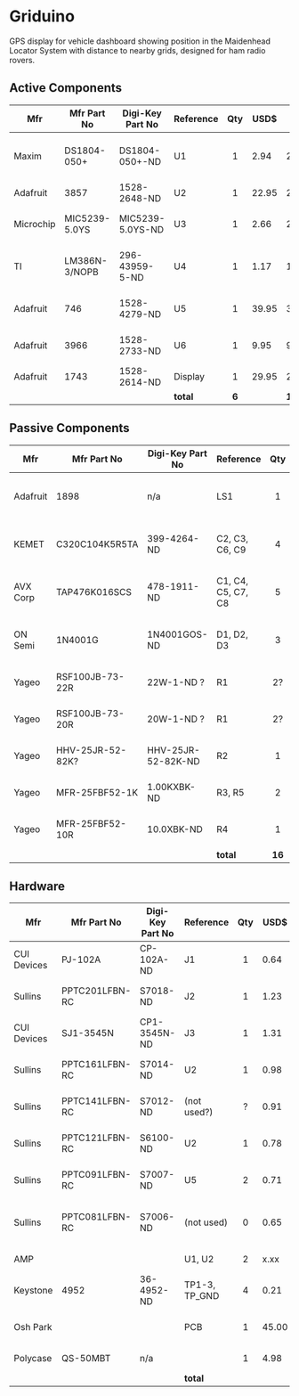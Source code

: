 # Griduino
GPS display for vehicle dashboard showing position in the Maidenhead Locator System with distance to nearby grids, designed for ham radio rovers.

## Active Components
| Mfr         | Mfr Part No     | Digi-Key Part No | Reference | Qty   | USD$  | Ext$   | Description  |
| ----------- | --------------- | ---------------- | --------- | :---: | ----- | ------ | ------------ |
| Maxim       | DS1804-050+     | DS1804-050+-ND   | U1        |  1    |  2.94 |   2.94 | IC Digital Pot 50KOHM 100-tap |
| Adafruit    | 3857            | 1528-2648-ND     | U2        |  1    | 22.95 |  22.95 | Feather M4 Express |
| Microchip   | MIC5239-5.0YS   | MIC5239-5.0YS-ND | U3        |  1    |  2.66 |   2.66 | IC Linear Regulator 5v 500mA |
| TI          | LM386N-3/NOPB   | 296-43959-5-ND   | U4        |  1    |  1.17 |   1.17 | Audio Amp, Mono LM386 700MW |
| Adafruit    | 746             | 1528-4279-ND     | U5        |  1    | 39.95 |  39.95 | Ultimate GPS, 66 channel |
| Adafruit    | 3966            | 1528-2733-ND     | U6        |  1    |  9.95 |   9.95 | BMP-388 Barometric Pressure |
| Adafruit    | 1743            | 1528-2614-ND     | Display   |  1    | 29.95 |  29.95 | TFT Display  |
|             |                 |                  | **total** | **6** |       | **109.57** |     |

## Passive Components
| Mfr         | Mfr Part No     | Digi-Key Part No  | Reference          |  Qty   | USD$  | Ext$   | Description  |
| ----------- | --------------- | ----------------- | ------------------ | :----: | ----- | ------ | ------------ |
| Adafruit    | 1898            | n/a               | LS1                |   1    |  1.85 |   1.85 | 8-ohm Mini Speaker, PCB mount, 0.2W |
| KEMET       | C320C104K5R5TA  | 399-4264-ND       | C2, C3, C6, C9     |   4    |  0.22 |   0.88 | CAP Ceramic 0.1UF 50V X7R radial |
| AVX Corp    | TAP476K016SCS   | 478-1911-ND       | C1, C4, C5, C7, C8 |   5    |  2.67 |  13.35 | CAP Tantalum 47UF 10% 16V radial |
| ON Semi     | 1N4001G         | 1N4001GOS-ND      | D1, D2, D3         |   3    |  0.21 |   0.63 | Gen Purpose Diode 50V 1A |
| Yageo       | RSF100JB-73-22R | 22W-1-ND ?        | R1                 |   2?   |       |        | RES 22-ohm 1W 5% axial |
| Yageo       | RSF100JB-73-20R | 20W-1-ND ?        | R1                 |   2?   |  0.32 |   0.64 | RES 20-ohm 1W 5% axial |
| Yageo       | HHV-25JR-52-82K? | HHV-25JR-52-82K-ND | R2               |   1    |  0.34 |   0.34 | RES 82K 1/4W 5% axial |
| Yageo       | MFR-25FBF52-1K  | 1.00KXBK-ND       | R3, R5             |   2    |  0.10 |   0.20 | RES 1K 1/4W 1% axial |
| Yageo       | MFR-25FBF52-10R | 10.0XBK-ND        | R4                 |   1    |  0.10 |   0.10 | RES 10-ohm 1/4W 1% axial |
|             |                 |                   | **total**          | **16** |       | **17.97** |     |

## Hardware
| Mfr         | Mfr Part No     | Digi-Key Part No | Reference       |  Qty  | USD$  | Ext$   | Description  |
| ----------- | --------------- | ---------------- | --------------- | :---: | ----- | ------ | ------------ |
| CUI Devices | PJ-102A         | CP-102A-ND       | J1              |   1   |  0.64 |   0.64 | Connector Power Jack 2X5.5 mm  |
| Sullins     | PPTC201LFBN-RC  | S7018-ND         | J2              |   1   |  1.23 |   1.23 | Connector 20-pos 0.1 Tin (LCD) |
| CUI Devices | SJ1-3545N       | CP1-3545N-ND     | J3              |   1   |  1.31 |   1.31 | Connector 3.5mm Audio Jack     |
| Sullins     | PPTC161LFBN-RC  | S7014-ND         | U2              |   1   |  0.98 |   0.98 | Connector 16-pos 0.1 Tin (CPU) |
| Sullins     | PPTC141LFBN-RC  | S7012-ND         | (not used?)     |   ?   |  0.91 |   0.91 | Connector 14-pos 0.1 Tin       |
| Sullins     | PPTC121LFBN-RC  | S6100-ND         | U2              |   1   |  0.78 |   0.78 | Connector 12-pos 0.1 Tin (CPU) |
| Sullins     | PPTC091LFBN-RC  | S7007-ND         | U5              |   2   |  0.71 |   1.42 | Connector 9-pos 0.1 Tin (GPS)  |
| Sullins     | PPTC081LFBN-RC  | S7006-ND         | (not used)      |   0   |  0.65 |        | Connector 8-pos 0.1 Tin (Barometer) |
| AMP         |                 |                  | U1, U2          |   2   |  x.xx |   x.xx | 8-pin DIP chip socket |
| Keystone    | 4952            | 36-4952-ND       | TP1-3, TP_GND   |   4   |  0.21 |   0.84 | PC Test Point Loop |
| Osh Park    |                 |                  | PCB             |   1   | 45.00 |   5.00 | Printed Circuit Board |
| Polycase    | QS-50MBT        | n/a              |                 |   1   |  4.98 |   4.98 | Plastic Case |
|             |                 |                  | **total**       |       |       | **18.09** |     |
